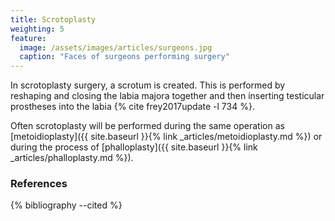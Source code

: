```yaml
---
title: Scrotoplasty
weighting: 5
feature:
  image: /assets/images/articles/surgeons.jpg
  caption: "Faces of surgeons performing surgery"
---
```


In scrotoplasty surgery, a scrotum is created. This is performed by reshaping and closing the labia majora together and then inserting testicular prostheses into the labia {% cite frey2017update -l 734 %}.

Often scrotoplasty will be performed during the same operation as [metoidioplasty]({{ site.baseurl }}{% link _articles/metoidioplasty.md %}) or during the process of [phalloplasty]({{ site.baseurl }}{% link _articles/phalloplasty.md %}).

### References

{% bibliography --cited %}
